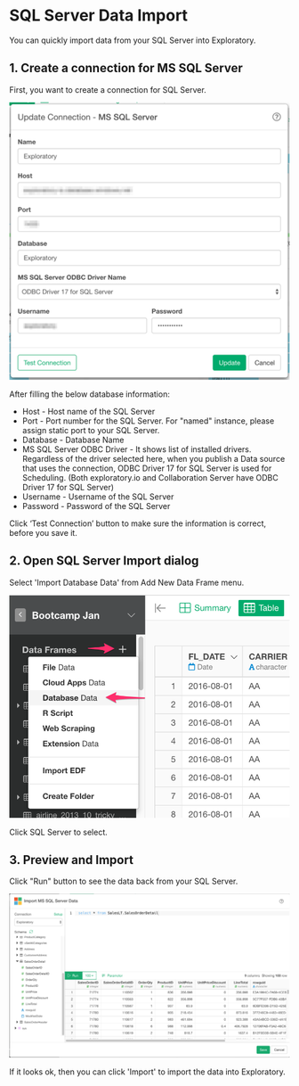 # SQL Server Data Import

You can quickly import data from your SQL Server into Exploratory.

## 1. Create a connection for MS SQL Server 

First, you want to create a connection for SQL Server.

![](images/connection-mssqlserver.png)

After filling the below database information:

- Host - Host name of the SQL Server
- Port - Port number for the SQL Server. For "named" instance, please assign static port to your SQL Server.
- Database - Database Name
- MS SQL Server ODBC Driver - It shows list of installed drivers. Regardless of the driver selected here, when you publish a Data source that uses the connection, ODBC Driver 17 for SQL Server is used for Scheduling. (Both exploratory.io and Collaboration Server have ODBC Driver 17 for SQL Server)
- Username - Username of the SQL Server
- Password - Password of the SQL Server

Click ‘Test Connection’ button to make sure the information is correct, before you save it.


## 2. Open SQL Server Import dialog

Select 'Import Database Data' from Add New Data Frame menu.

![](images/import-database.png)

Click SQL Server to select.


## 3. Preview and Import

Click "Run" button to see the data back from your SQL Server.

![](images/import-mssqlserver.png)


If it looks ok, then you can click 'Import' to import the data into Exploratory.
